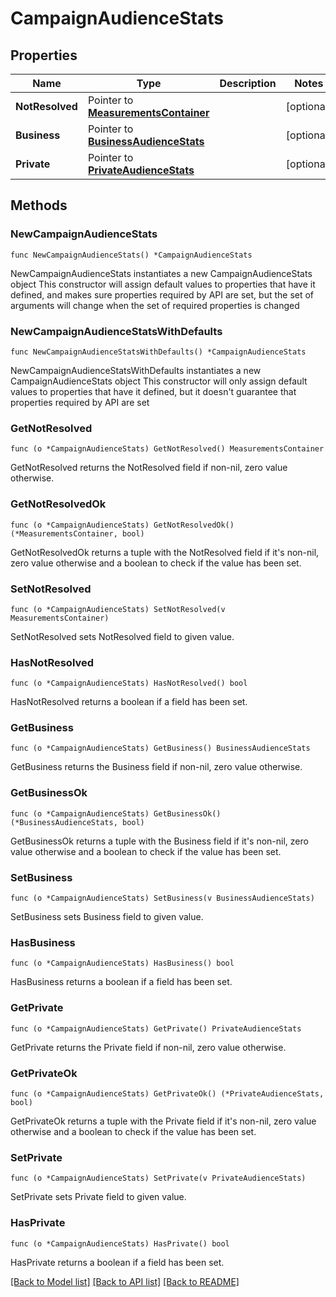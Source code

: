 # CampaignAudienceStats

## Properties

Name | Type | Description | Notes
------------ | ------------- | ------------- | -------------
**NotResolved** | Pointer to [**MeasurementsContainer**](MeasurementsContainer.md) |  | [optional] 
**Business** | Pointer to [**BusinessAudienceStats**](BusinessAudienceStats.md) |  | [optional] 
**Private** | Pointer to [**PrivateAudienceStats**](PrivateAudienceStats.md) |  | [optional] 

## Methods

### NewCampaignAudienceStats

`func NewCampaignAudienceStats() *CampaignAudienceStats`

NewCampaignAudienceStats instantiates a new CampaignAudienceStats object
This constructor will assign default values to properties that have it defined,
and makes sure properties required by API are set, but the set of arguments
will change when the set of required properties is changed

### NewCampaignAudienceStatsWithDefaults

`func NewCampaignAudienceStatsWithDefaults() *CampaignAudienceStats`

NewCampaignAudienceStatsWithDefaults instantiates a new CampaignAudienceStats object
This constructor will only assign default values to properties that have it defined,
but it doesn't guarantee that properties required by API are set

### GetNotResolved

`func (o *CampaignAudienceStats) GetNotResolved() MeasurementsContainer`

GetNotResolved returns the NotResolved field if non-nil, zero value otherwise.

### GetNotResolvedOk

`func (o *CampaignAudienceStats) GetNotResolvedOk() (*MeasurementsContainer, bool)`

GetNotResolvedOk returns a tuple with the NotResolved field if it's non-nil, zero value otherwise
and a boolean to check if the value has been set.

### SetNotResolved

`func (o *CampaignAudienceStats) SetNotResolved(v MeasurementsContainer)`

SetNotResolved sets NotResolved field to given value.

### HasNotResolved

`func (o *CampaignAudienceStats) HasNotResolved() bool`

HasNotResolved returns a boolean if a field has been set.

### GetBusiness

`func (o *CampaignAudienceStats) GetBusiness() BusinessAudienceStats`

GetBusiness returns the Business field if non-nil, zero value otherwise.

### GetBusinessOk

`func (o *CampaignAudienceStats) GetBusinessOk() (*BusinessAudienceStats, bool)`

GetBusinessOk returns a tuple with the Business field if it's non-nil, zero value otherwise
and a boolean to check if the value has been set.

### SetBusiness

`func (o *CampaignAudienceStats) SetBusiness(v BusinessAudienceStats)`

SetBusiness sets Business field to given value.

### HasBusiness

`func (o *CampaignAudienceStats) HasBusiness() bool`

HasBusiness returns a boolean if a field has been set.

### GetPrivate

`func (o *CampaignAudienceStats) GetPrivate() PrivateAudienceStats`

GetPrivate returns the Private field if non-nil, zero value otherwise.

### GetPrivateOk

`func (o *CampaignAudienceStats) GetPrivateOk() (*PrivateAudienceStats, bool)`

GetPrivateOk returns a tuple with the Private field if it's non-nil, zero value otherwise
and a boolean to check if the value has been set.

### SetPrivate

`func (o *CampaignAudienceStats) SetPrivate(v PrivateAudienceStats)`

SetPrivate sets Private field to given value.

### HasPrivate

`func (o *CampaignAudienceStats) HasPrivate() bool`

HasPrivate returns a boolean if a field has been set.


[[Back to Model list]](../README.md#documentation-for-models) [[Back to API list]](../README.md#documentation-for-api-endpoints) [[Back to README]](../README.md)


